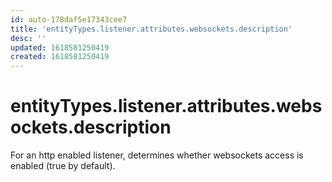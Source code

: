 ```yaml
---
id: auto-178daf5e17343cee7
title: 'entityTypes.listener.attributes.websockets.description'
desc: ''
updated: 1618581250419
created: 1618581250419
---
```

# entityTypes.listener.attributes.websockets.description

For an http enabled listener, determines whether websockets access is enabled (true by default).